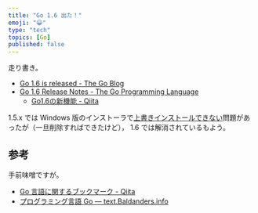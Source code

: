 ```yaml
---
title: "Go 1.6 出た！"
emoji: "😀"
type: "tech"
topics: [Go]
published: false
---
```

走り書き。

- [Go 1.6 is released - The Go Blog](https://blog.golang.org/go1.6)
- [Go 1.6 Release Notes - The Go Programming Language](https://golang.org/doc/go1.6)
    - [Go1.6の新機能 - Qiita](http://qiita.com/ksato9700/items/5505e506c20b6048c218)

1.5.x では Windows 版のインストーラで[上書きインストールできない](http://qiita.com/spiegel-im-spiegel/items/98e91bae292da5bb2166)問題があったが（一旦削除すればできたけど）， 1.6 では解消されているもよう。

## 参考

手前味噌ですが。

- [Go 言語に関するブックマーク - Qiita](http://qiita.com/spiegel-im-spiegel/items/98d49ac456485b007a15)
- [プログラミング言語 Go — text.Baldanders.info](http://text.baldanders.info/golang/)


